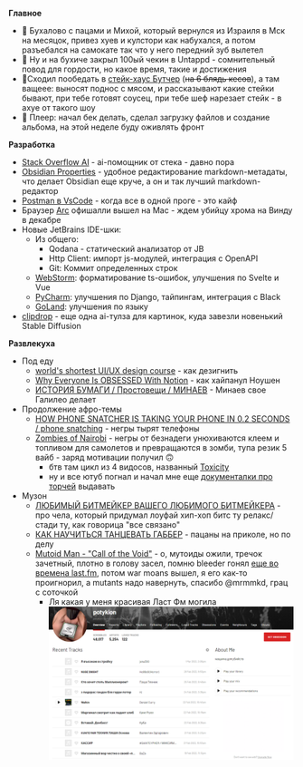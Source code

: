 **Главное**

- 🍻 Бухалово с пацами и Михой, который вернулся из Израиля в Мск на месяцок, привез хуев и кулстори как набухался, а потом разъебался на самокате так что у него передний зуб вылетел
- 🍺 Ну и на бухиче закрыл 100ый чекин в Untappd - сомнительный повод для гордости, но какое время, такие и достижения
- 🥩Сходил пообедать в [стейк-хаус Бутчер](https://butchersteak.ru/) (~~на 6 блядь кесов~~), а там ващеее: выносят поднос с мясом, и рассказывают какие стейки бывают, при тебе готовят соусец, при тебе шеф нарезает стейк - в ахуе от такого шоу
- 🎵 Плеер: начал бек делать, сделал загрузку файлов и создание альбома, на этой неделе буду оживлять фронт

**Разработка**

- [Stack Overflow AI](https://stackoverflow.co/labs/) - ai-помощник от стека - давно пора
- [Obsidian Properties](https://obsidian.md/changelog/2023-07-26-desktop-v1.4.0/) - удобное редактирование markdown-метадаты, что делает Obsidian еще круче, а он и так лучший  markdown-редактор
- [Postman в VsCode](https://marketplace.visualstudio.com/items?itemName=Postman.postman-for-vscode&mkt_tok=MDY3LVVNRC05OTEAAAGNLvfCAOti_601VpSrpTisqtobM-c8dHasun1ZKUh58cRc7SonqscOQF3N1qUU9_pBfwR487Dv9mcCY_35uIkGvdjCn-bZa6dMsOw_SU8vOqs) - когда все в  одной проге - это кайф
- Браузер [Arc](https://arc.net/) офишалли вышел на Mac -  ждем убийцу хрома на Винду в декабре
- Новые JetBrains IDE-шки:
	- Из общего:
		- Qodana - статический анализатор от JB
		- Http Client: импорт js-модулей, интеграция с OpenAPI
		- Git: Коммит определенных строк
	- [WebStorm](https://www.jetbrains.com/webstorm/whatsnew/): форматирование ts-ошибок, улучшения по Svelte и Vue
	- [PyCharm](https://www.jetbrains.com/pycharm/whatsnew/): улучшения по Django, тайпингам, интеграция с Black
	- [GoLand](https://www.jetbrains.com/go/whatsnew/): улучшения по языку
- [clipdrop](https://clipdrop.co/) - еще одна ai-тулза для картинок, куда завезли новенький Stable Diffusion 

**Развлекуха**

- Под еду
	- [world's shortest UI/UX design course](https://youtu.be/wIuVvCuiJhU) - как дезигнить
	- [Why Everyone Is OBSESSED With Notion](https://youtu.be/aWGviOMQqSw) - как хайпанул Ноушен
	- [ИСТОРИЯ БУМАГИ / Простовещи / МИНАЕВ](https://youtu.be/4fVxGeu59nc) - Минаев свое Галилео делает
- Продолжение афро-темы
	- [HOW PHONE SNATCHER IS TAKING YOUR PHONE IN 0.2 SECONDS / phone snatching](https://youtu.be/t07-s7ldirs) - негры тырят телефоны
	- [Zombies of Nairobi](https://youtu.be/0B_vZCLDs-M) - негры от безнадеги унюхиваются клеем и топливом для самолетов и превращаются в зомби, тупа резик 5 вайб - заряд мотивации получил 🙃
		- бтв там цикл из 4 видосов, названный [Toxicity](https://youtube.com/playlist?list=PLMr9zEjxXS26F__6kncHt6DOucxvNLEFQ)
		- ну и все ютуб погнал и начал мне еще [документалки про торчей](https://youtu.be/Dfv_tISYl8A) выдавать
- Музон
	- [ЛЮБИМЫЙ БИТМЕЙКЕР ВАШЕГО ЛЮБИМОГО БИТМЕЙКЕРА](https://youtu.be/s0K78HyJPLw) - про чела, который придумал лоуфай хип-хоп битс ту релакс/стади ту, как говорица "все связано"
	- [КАК НАУЧИТЬСЯ ТАНЦЕВАТЬ ГАББЕР](https://youtu.be/wG0ckY5B6xo) - пацаны на приколе, но по делу
	- [Mutoid Man - "Call of the Void"](https://youtu.be/wdQFzJIG-dU) - о, мутоиды ожили, тречок зачетный, плотно в голову засел, помню bleeder гонял [еще во времена last.fm](https://www.last.fm/user/potykion/library/music/Mutoid+Man), потом war moans вышел, я его как-то проигнорил, а mutants надо навернуть, спасибо @mrmmkd, грац с соточкой
		- Ля какая у меня красивая Ласт Фм могила
		![](Pasted%20image%2020230731180841.png)
